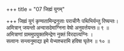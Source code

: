+++
title = "07 जिह्मं युगम्"

+++
जिह्मं युगं कृण्वतामिन्द्रनुत्ताः पराचीनैः पथिभिर्यन्तु रिष्यन्तः।  
अमित्रान् जयन्तो अन्वासदेमाग्निना वेषो अनुवर्त्तयन्तः॥ ९ ॥  
अमित्राणां ग्राममुपयुक्तमिन्द्रेण नुक्तं विरदात्यग्निः ।  
सत्वानः सन्त्वनुमाद्या इमे येभ्यश्चरामि हविषा घृतेन ॥ १० ॥